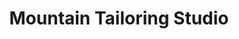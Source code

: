---
title: "Mountain Tailoring Studio"
url: /mountain-top/mountain-tailoring-studio/
shop: tailor
---